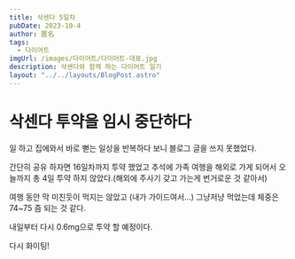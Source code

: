 ```yaml
---
title: 삭센다 5일차
pubDate: 2023-10-4
author: 匿名
tags:
  - 다이어트
imgUrl: /images/다이어트/다이어트-대표.jpg
description: 삭센다와 함께 하는 다이어트 일기
layout: "../../layouts/BlogPost.astro"
---
```


# 삭센다 투약을 임시 중단하다
일 하고 집에와서 바로 뻗는 일상을 반복하다 보니 블로그 글을 쓰지 못했었다.  

간단히 공유 하자면 16일차까지 투약 했었고 
추석에 가족 여행을 해외로 가게 되어서 오늘까지 총 4일 투약 하지 않았다.(해외에 주사기 갖고 가는게 번거로운 것 같아서)

여행 동안 막 미친듯이 먹지는 않았고 (내가 가이드여서...) 그냥저냥 먹었는데 체중은 74~75 즘 되는 것 같다.   

내일부터 다시 0.6mg으로 투약 할 예정이다.    
 
다시 화이팅!